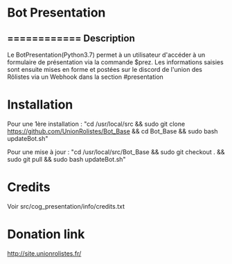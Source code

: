 # Bot Presentation
============
Description
-------------
Le BotPresentation(Python3.7) permet à un utilisateur d'accéder à un formulaire de présentation via la commande $prez. 
Les informations saisies sont ensuite mises en forme et postées sur le discord de l'union des Rôlistes via un Webhook dans la section #presentation



# Installation
Pour une 1ère installation : 
"cd /usr/local/src && sudo git clone https://github.com/UnionRolistes/Bot_Base && cd Bot_Base && sudo bash updateBot.sh"

Pour une mise à jour :
"cd /usr/local/src/Bot_Base && sudo git checkout . && sudo git pull && sudo bash updateBot.sh"



# Credits
Voir src/cog_presentation/info/credits.txt

# Donation link 
http://site.unionrolistes.fr/